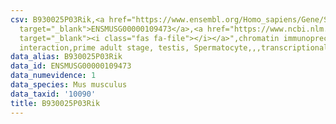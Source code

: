 ```yaml
---
csv: B930025P03Rik,<a href="https://www.ensembl.org/Homo_sapiens/Gene/Summary?db=core;g=ENSMUSG00000109473"
  target="_blank">ENSMUSG00000109473</a>,<a href="https://www.ncbi.nlm.nih.gov/pubmed/25450459"
  target="_blank"><i class="fas fa-file"></i></a>",chromatin immunoprecipitation assay,direct
  interaction,prime adult stage, testis, Spermatocyte,,,transcriptional regulation,
data_alias: B930025P03Rik
data_id: ENSMUSG00000109473
data_numevidence: 1
data_species: Mus musculus
data_taxid: '10090'
title: B930025P03Rik
---
```

